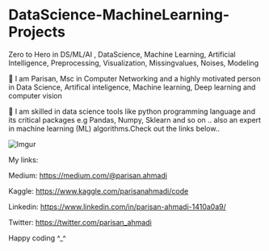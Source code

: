 # DataScience-MachineLearning-Projects
Zero to Hero in DS/ML/AI , DataScience, Machine Learning, Artificial Intelligence, Preprocessing, Visualization, Missingvalues, Noises, Modeling

💎 I am Parisan, Msc in Computer Networking and a highly motivated person in Data Science, Artifical inteligence, Machine learning, Deep learning and computer vision

💎 I am skilled in data science tools like python programming language and its critical packages e.g Pandas, Numpy, Sklearn and so on .. 
also an expert in machine learning (ML) algorithms.Check out the links below..

![Imgur](https://humanativaspa.it/wp-content/uploads/2021/05/HN_machine_learning_ist.jpg)

My links:

Medium: https://medium.com/@parisan.ahmadi

Kaggle: https://www.kaggle.com/parisanahmadi/code

Linkedin: https://www.linkedin.com/in/parisan-ahmadi-1410a0a9/

Twitter: https://twitter.com/parisan_ahmadi



Happy coding ^_^
